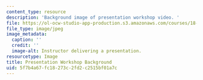 ```yaml
---
content_type: resource
description: 'Background image of presentation workshop video. '
file: https://ol-ocw-studio-app-production.s3.amazonaws.com/courses/18-821-project-laboratory-in-mathematics-spring-2013/5f7b4a67fc18273c2fd2c2515bf01a7c_MIT18_821S13_pres_wksp_bg.jpg
file_type: image/jpeg
image_metadata:
  caption: ''
  credit: ''
  image-alt: Instructor delivering a presentation.
resourcetype: Image
title: Presentation Workshop Background
uid: 5f7b4a67-fc18-273c-2fd2-c2515bf01a7c
---
```

